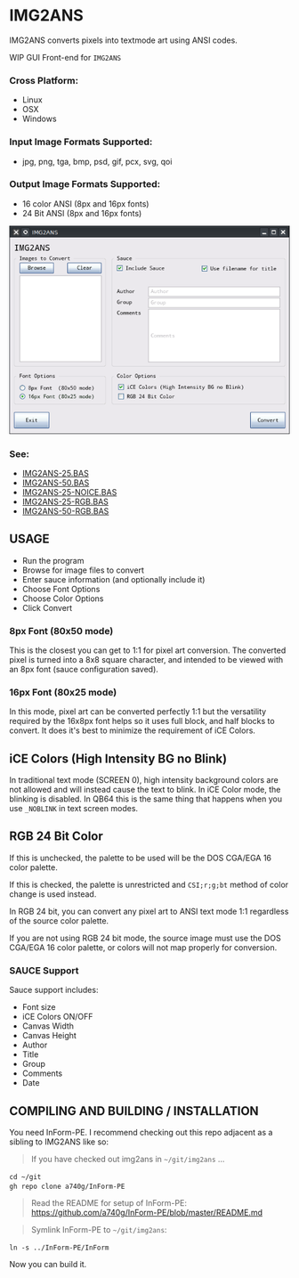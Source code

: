 # IMG2ANS

IMG2ANS converts pixels into textmode art using ANSI codes.

WIP GUI Front-end for `IMG2ANS`

### Cross Platform:
- Linux
- OSX
- Windows

### Input Image Formats Supported:
- jpg, png, tga, bmp, psd, gif, pcx, svg, qoi

### Output Image Formats Supported:
- 16 color ANSI (8px and 16px fonts)
- 24 Bit ANSI (8px and 16px fonts)

![IMG2ANS GUI](img2ans-screenshot.png)

### See:
- [IMG2ANS-25.BAS](IMG2ANS-25.BAS)
- [IMG2ANS-50.BAS](IMG2ANS-50.BAS)
- [IMG2ANS-25-NOICE.BAS](IMG2ANS-25-NOICE.BAS)
- [IMG2ANS-25-RGB.BAS](IMG2ANS-25-RGB.BAS)
- [IMG2ANS-50-RGB.BAS](IMG2ANS-50-RGB.BAS)

## USAGE
- Run the program
- Browse for image files to convert
- Enter sauce information (and optionally include it)
- Choose Font Options
- Choose Color Options
- Click Convert

### 8px Font (80x50 mode)

This is the closest you can get to 1:1 for pixel art conversion. The converted pixel is turned into a 8x8 square character, and intended to be viewed with an 8px font (sauce configuration saved).

### 16px Font (80x25 mode)

In this mode, pixel art can be converted perfectly 1:1 but the versatility required by the 16x8px font helps so it uses full block, and half blocks to convert. It does it's best to minimize the requirement of iCE Colors.

## iCE Colors (High Intensity BG no Blink)

In traditional text mode (SCREEN 0), high intensity background colors are not allowed and will instead cause the text to blink. In iCE Color mode, the blinking is disabled. In QB64 this is the same thing that happens when you use `_NOBLINK` in text screen modes.

## RGB 24 Bit Color

If this is unchecked, the palette to be used will be the DOS CGA/EGA 16 color palette. 

If this is checked, the palette is unrestricted and `CSI;r;g;bt` method of color change is used instead.

In RGB 24 bit, you can convert any pixel art to ANSI text mode 1:1 regardless of the source color palette.

If you are not using RGB 24 bit mode, the source image must use the DOS CGA/EGA 16 color palette, or colors will not map properly for conversion.


### SAUCE Support
Sauce support includes:
- Font size
- iCE Colors ON/OFF
- Canvas Width
- Canvas Height
- Author
- Title
- Group
- Comments
- Date


## COMPILING AND BUILDING / INSTALLATION

You need InForm-PE. I recommend checking out this repo adjacent as a sibling to
IMG2ANS like so:

> If you have checked out img2ans in `~/git/img2ans` ...

`cd ~/git`  
`gh repo clone a740g/InForm-PE`  

> Read the README for setup of InForm-PE: https://github.com/a740g/InForm-PE/blob/master/README.md

> Symlink InForm-PE to `~/git/img2ans`:

`ln -s ../InForm-PE/InForm`

Now you can build it.